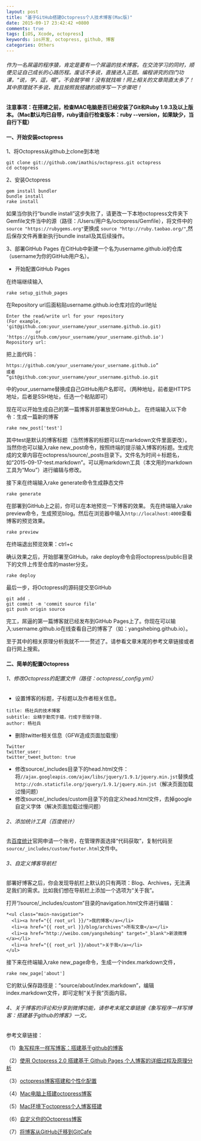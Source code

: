 ```yaml
---
layout: post
title: "基于GitHub搭建Octopress个人技术博客(Mac版)"
date: 2015-09-17 23:42:42 +0800
comments: true
tags: [iOS, Xcode, octopress]
keywords: ios开发, octopress, github, 博客
categories: Others
---
```

###### 作为一名屌逼的程序猿，肯定是要有一个屌逼的技术博客。在交流学习的同时，顺便见证自己成长的心路历程。废话不多说，直接进入正题。编程讲究的四门功课，“说，学，逗，唱”。不会就学嘛！没有就找嘛！网上相关的文章简直太多了！其中原理就不多说，我且按照我搭建的顺序写一下步骤吧！

**注意事项：在搭建之前，检查MAC电脑是否已经安装了Git和Ruby 1.9.3及以上版本。（Mac默认均已自带，ruby请自行检查版本：ruby --version，如果缺少，当自行下载）**

#### 一、开始安装octopress
<!--more-->
1、将Octopress从github上clone到本地

 ```
git clone git://github.com/imathis/octopress.git octopress
cd octopress
 ```
2、安装Octopress

```
gem install bundler
bundle install
rake install
```
如果当你执行“bundle install”这步失败了，请更改一下本地octopress文件夹下Gemfile文件当中的源（路径：/Users/用户名/octopress/Gemfile），将文件中的```source "https://rubygems.org"```更换成 ```source "http://ruby.taobao.org/"```,然后保存文件再重新执行bundle install及其后续操作。

3、部署GitHub Pages
在CitHub中新建一个名为username.github.io的仓库（username为你的GitHub用户名）。

* 开始配置GitHub Pages

在终端继续输入

```
rake setup_github_pages
```
在Repository url后面粘贴username.github.io仓库对应的url地址

```
Enter the read/write url for your repository
(For example, 'git@github.com:your_username/your_username.github.io.git)
           or 'https://github.com/your_username/your_username.github.io')
Repository url: 
```
把上面代码：

```
https://github.com/your_username/your_username.github.io”
或者
“git@github.com:your_username/your_username.github.io.git
```
中的your_username替换成自己GitHub用户名即可。（两种地址，前者是HTTPS地址，后者是SSH地址，任选一个粘贴即可）

现在可以开始生成自己的第一篇博客并部署放至GitHub上。
在终端输入以下命令：生成一篇新的博客

```
rake new_post['test']
```
其中test是默认的博客标题（当然博客的标题可以在markdown文件里面更改）。当然你也可以输入rake new_post命令，按照终端的提示输入博客的标题。生成完成的文章内容在octopress/source/_posts目录下。文件名为时间＋标题名，如“2015-09-17-test.markdown”。可以用markdown工具（本文用的markdown工具为“Mou”）进行编辑与修改。

接下来在终端输入rake generate命令生成静态文件

```
rake generate
```

在部署到GitHub上之前，你可以在本地预览一下博客的效果。
先在终端输入rake preview命令，生成预览blog。然后在浏览器中输入`http://localhost:4000`查看博客的预览效果。

```
rake preview
```
在终端退出预览效果：ctrl+c

确认效果之后，开始部署至GitHub。rake deploy命令会将octopress/public目录下的文件上传至仓库的master分支。

```
rake deploy
```
最后一步，将Octopress的源码提交至GitHub

```
git add .
git commit -m 'commit source file'
git push origin source
```
完工，屌逼的第一篇博客就已经发布到GitHub Pages上了。你现在可以输入:username.github.io在线查看自己的博客了（如：yangshebing.github.io）。

至于其中的相关原理分析我就不一一赘述了。请参看文章末尾的参考文章链接或者自行网上搜索。

#### 二、简单的配置Octopress

###### 1、修改Octopress的配置文件（路径：octopress/_config.yml）
* 设置博客的标题，子标题以及作者相关信息。

```
title: 杨社兵的技术博客
subtitle: 业精于勤荒于嬉，行成于思毁于随.
author: 杨社兵
```

* 删除twitter相关信息（GFW造成页面加载慢）

```
Twitter
twitter_user:
twitter_tweet_button: true
```

* 修改source/_includes目录下的head.html文件：将```//ajax.googleapis.com/ajax/libs/jquery/1.9.1/jquery.min.jst```替换成```http://cdn.staticfile.org/jquery/1.9.1/jquery.min.jst```（解决页面加载过慢问题）
* 修改source/_includes/custom目录下的自定义head.html文件，去掉google自定义字体（解决页面加载过慢问题）

###### 2、添加统计工具（百度统计）
去<a href="http://tongji.baidu.com">百度统计</a>官网申请一个账号，在管理界面选择“代码获取”，复制代码至```source/_includes/custom/footer.html```文件中。

###### 3、自定义博客导航栏
部署好博客之后，你会发现导航栏上默认的只有两项：Blog、Archives，无法满足我们的需求。比如我们想在导航栏上添加一个选项为“关于我”。

打开“/source/_includes/custom”目录的navigation.html文件进行编辑：

```
*<ul class="main-navigation">
  <li><a href="{{ root_url }}/">我的博客</a></li>
  <li><a href="{{ root_url }}/blog/archives">所有文章</a></li>
  <li><a href="http://weibo.com/yangshebing" target="_blank">新浪微博</a></li>
  <li><a href="{{ root_url }}/about">关于我</a></li>
</ul>

```

接下来在终端输入rake new_page命令，生成一个index.markdown文件，

```
rake new_page['about']
```
它的默认保存路径是：“source/about/index.markdown”，编辑index.markdown文件，即可定制“关于我”页面内容。

###### 4、关于博客的评论和分享到微博功能，请参考末尾文章链接《象写程序一样写博客：搭建基于github的博客》一文。

参考文章链接：

（1）<a href="http://blog.devtang.com/blog/2012/02/10/setup-blog-based-on-github/" target="_blank">象写程序一样写博客：搭建基于github的博客</a>

（2）<a href="http://matrixzk.github.io/blog/20141020/octopress-setup-and-analysis/#section" target="_blank">使用 Octopress 2.0 搭建基于 Github Pages 个人博客的详细过程及原理分析</a>

（3）<a href="http://www.jianshu.com/p/0ac2ac1a8e45" target="_blank">octopress博客搭建和个性化配置</a>

（4）<a href="https://liuchungui.github.io/blog/2015/09/11/macdian-nao-shang-da-jian-octopressbo-ke/" target="_blank">Mac电脑上搭建octopress博客</a>

（5）<a href="http://www.cnblogs.com/sawyerzhu/p/3710374.html" target="_blank">Mac环境下octopress个人博客搭建</a>

（6）<a href="http://foggry.com/blog/2014/04/28/custom-your-octopress-blog/" target="_blank">自定义你的Octopress博客</a>

（7）<a href="http://blog.devtang.com/blog/2014/06/02/use-gitcafe-to-host-blog/" target="_blank">将博客从GitHub迁移到GitCafe</a>
